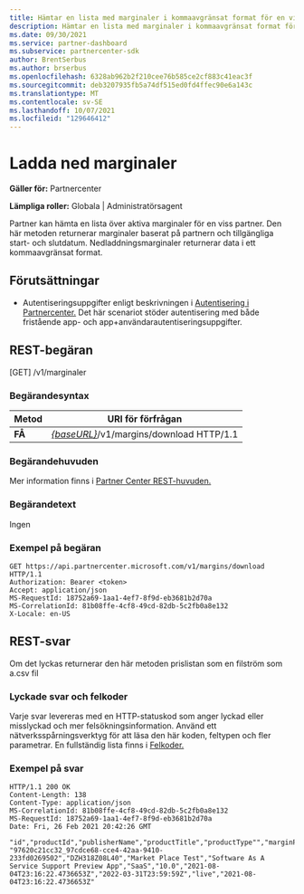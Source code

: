 ```yaml
---
title: Hämtar en lista med marginaler i kommaavgränsat format för en viss partner.
description: Hämtar en lista med marginaler i kommaavgränsat format för en viss partner.
ms.date: 09/30/2021
ms.service: partner-dashboard
ms.subservice: partnercenter-sdk
author: BrentSerbus
ms.author: brserbus
ms.openlocfilehash: 6328ab962b2f210cee76b585ce2cf883c41eac3f
ms.sourcegitcommit: deb3207935fb5a74df515ed0fd4ffec90e6a143c
ms.translationtype: MT
ms.contentlocale: sv-SE
ms.lasthandoff: 10/07/2021
ms.locfileid: "129646412"
---
```

# <a name="download-margins"></a>Ladda ned marginaler


**Gäller för:** Partnercenter 

**Lämpliga roller:** Globala | Administratörsagent

Partner kan hämta en lista över aktiva marginaler för en viss partner. Den här metoden returnerar marginaler baserat på partnern och tillgängliga start- och slutdatum. Nedladdningsmarginaler returnerar data i ett kommaavgränsat format.

## <a name="prerequisites"></a>Förutsättningar

- Autentiseringsuppgifter enligt beskrivningen i [Autentisering i Partnercenter.](partner-center-authentication.md) Det här scenariot stöder autentisering med både fristående app- och app+användarautentiseringsuppgifter.


## <a name="rest-request"></a>REST-begäran
[GET] /v1/marginaler

### <a name="request-syntax"></a>Begärandesyntax

| Metod   | URI för förfrågan                                                                                                                         |
|----------|-------------------------------------------------------------------------------------------------------------------------------------|
| **FÅ**  | [*{baseURL}*](partner-center-rest-urls.md)/v1/margins/download HTTP/1.1 |

### <a name="request-headers"></a>Begärandehuvuden

Mer information finns i [Partner Center REST-huvuden.](headers.md)

### <a name="request-body"></a>Begärandetext

Ingen

### <a name="request-example"></a>Exempel på begäran

```http
GET https://api.partnercenter.microsoft.com/v1/margins/download HTTP/1.1
Authorization: Bearer <token>
Accept: application/json
MS-RequestId: 18752a69-1aa1-4ef7-8f9d-eb3681b2d70a
MS-CorrelationId: 81b08ffe-4cf8-49cd-82db-5c2fb0a8e132
X-Locale: en-US
```

## <a name="rest-response"></a>REST-svar

Om det lyckas returnerar den här metoden prislistan som en filström som a.csv fil

### <a name="response-success-and-error-codes"></a>Lyckade svar och felkoder

Varje svar levereras med en HTTP-statuskod som anger lyckad eller misslyckad och mer felsökningsinformation. Använd ett nätverksspårningsverktyg för att läsa den här koden, feltypen och fler parametrar. En fullständig lista finns i [Felkoder.](error-codes.md)

### <a name="response-example"></a>Exempel på svar

```http
HTTP/1.1 200 OK
Content-Length: 138
Content-Type: application/json
MS-CorrelationId: 81b08ffe-4cf8-49cd-82db-5c2fb0a8e132
MS-RequestId: 18752a69-1aa1-4ef7-8f9d-eb3681b2d70a
Date: Fri, 26 Feb 2021 20:42:26 GMT

"id","productId","publisherName","productTitle","productType"","marginPercentage","startDate","endDate","status","statusDate"
"97620c21cc32_97cdce68-cce4-42aa-9410-233fd0269502","DZH318Z08L40","Market Place Test","Software As A Service Support Preview App","SaaS","10.0","2021-08-04T23:16:22.4736653Z","2022-03-31T23:59:59Z","live","2021-08-04T23:16:22.4736653Z"

```
